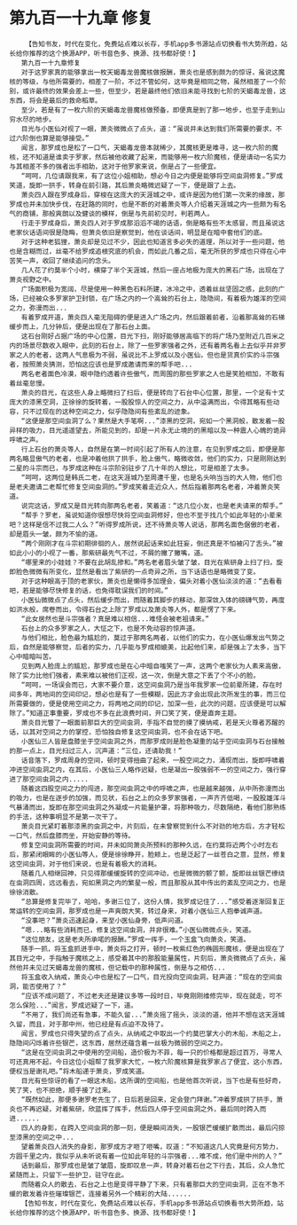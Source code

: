 # 第九百一十九章 修复
        【告知书友，时代在变化，免费站点难以长存，手机app多书源站点切换看书大势所趋，站长给你推荐的这个换源APP，听书音色多、换源、找书都好使！】
       第九百一十九章修复
       对于这罗家真的能够拿出一枚天蝎毒龙兽魔核做报酬，萧炎也是感到颇为的惊讶，虽说这魔核的等级，与他所需要的，相差了一阶，不过不管如何，这毕竟是相同之物，虽然相差了一个阶别，或许最终的效果会差上一些，但至少，若是最终他们依旧未能寻找到七阶的天蝎毒龙兽，这东西，将会是最后的救命稻草。
       至少，若是有了一枚六阶的天蝎毒龙兽魔核做预备，即便真是到了那一地步，也至于走到山穷水尽的地步。
       目光与小医仙对视了一眼，萧炎微微点了点头，道：“虽说并未达到我们所需要的要求，不过六阶倒也算是能够接受。”
       闻言，那罗成也是松了一口气，天蝎毒龙兽本就稀少，其魔核更是难寻，这一枚六阶的魔核，还不知道是谁卖于罗家，然后被他收藏了起来，而能够用一枚六阶魔核，便是请动一名实力与其相差不多的强者出手相助，这对于他罗家来说，倒是占了一些便宜。
       “呵呵，几位请跟我来，有了这位小姐相助，想必今日之内便是能够将空间虫洞修复。”罗成笑道，旋即一拱手，转身在前引路，其后萧炎略微迟疑了一下，便是跟了上去。
       萧炎四人跟在罗成身后，穿梭在这庞大的天涯城之中，或许是因为他们第一次来的缘故，那罗成也并未加快步伐，在赶路的同时，也是不断的对着萧炎等人介绍着天涯城之内一些颇为有名气的商铺，那般爽朗以及健谈的模样，倒是与先前初见时，判若两人。
       行走于罗成身后，萧炎四人对于罗成那滔滔不竭的话语，倒是略有些不太感冒，而且虽说这老家伙话语间很是隐晦，但萧炎依旧是察觉到，他在谈话间，明显是在暗中套他们的底。
       对于这种老狐狸，萧炎却是见过不少，因此也知道言多必失的道理，所以对于一些问题，他也是含糊而过，丝毫不给罗成追根究底的机会，而如此几番之后，毫无所获的罗成也只得在心中苦笑一声，收回了继续追问的念头。
       几人花了约莫半个小时，横穿了半个天涯城，然后一座占地极为庞大的黑石广场，出现在了萧炎视野之中。
       广场面积极为宽阔，尽是使用一种黑色石料所建，冰冷之中，透着丝丝坚固之感，此刻的广场，已经被众多罗家护卫封锁，在广场之内的一个高耸的石台上，隐隐间，有着极为雄浑的空间之力，弥漫而出...
       有着罗成开道，萧炎四人毫无阻碍的便是进入广场之内，然后跟着前者，沿着那高耸的石梯缓步而上，几分钟后，便是出现在了那石台上面。
       这石台刚好占据广场的中心位置，目光下扫，刚好能够居高临下的将广场乃至附近几百米之内的场景尽数收入眼中，此刻的石台上，除了一些罗家强者之外，还有着两名看上去似乎并非罗家之人的老者，这两人气息极为不弱，虽说比不上罗成以及小医仙，但也是货真价实的斗宗强者，按照萧炎猜测，恐怕这应该也是罗成邀请而来的帮手吧...
       两名老者面色冷漠，眼中隐约透着许些傲气，而周围的那些罗家之人也是笑脸相加，不敢有着丝毫怠慢。
       萧炎的目光，在这些人身上略微扫了扫后，便是转向了石台中心位置，那里，一个足有十丈庞大的漆黑空洞，正徐徐的旋转着，一股股惊人的空间之力，从中溢满而出，令得其略有些动容，只不过现在的这种空间之力，似乎隐隐间有些紊乱的迹象。
       “这便是那空间虫洞了么？果然是大手笔啊...”漆黑的空洞，宛如一个黑洞般，散发着一股异样的吸力，目光遥遥望去，所能见到的，却是一片永无止境的的黑暗以及一种震人心魄的诡异呼啸之声。
       行上石台的萧炎等人，自然是在第一时间引起了所有人的注意，在见到罗成之后，即便是那两名略显傲气的老者，也是冲着他拱了拱手，脸上傲气，略微收敛，他们的实力，只是刚刚达到二星的斗宗而已，与罗成这种在斗宗阶别驻步了几十年的人想比，可是相差了太多。
       “呵呵，这两位是韩氏二老，在这天涯城乃至周遭千里，也是名头响当当的大人物，他们也是老夫邀请二老帮忙修复空间虫洞的。”罗成笑着走近众人，然后指着那两名老者，冲着萧炎笑道。
       说完这话，罗成又是目光转向那两名老者，笑着道：“这几位小友，也是老夫请来的帮手。”
       “帮手？罗老，虽说知道你很想尽快将空间虫洞修好，但也不至于找几个如此年轻的小辈来吧？这样是信不过我二人么？”听得罗成所说，还不待萧炎等人说话，那两名面色倨傲的老者，却是眉头一皱，颇为不愉的道。
       “两个刚刚才在斗宗初期徘徊的人，居然说起话来如此狂妄，倒还真是不怕被闪了舌头。”被如此小小的小视了一番，那紫研最先气不过，不屑的撇了撇嘴，道。
       “哪里来的小娃娃？不要在此胡乱掺和。”两名老者眉头皱了皱，目光在紫研身上扫了扫，旋即脸色微微有所变化，显然是看出了紫研的一点奇异之所，当下话语也是略微变了变。
       对于这种眼高于顶的老家伙，萧炎也是懒得多加理会，偏头对着小医仙淡淡的道：“去看看吧，若是能够尽快修复的话，也免得耽误我们的时间。”
       小医仙微微点了点头，然后缓步而出，而随着其脚步的移动，那深敛入体的磅礴气势，再度如洪水般，席卷而出，令得石台之上除了罗成以及萧炎等人外，都是愣了下来。
       “此女居然也是斗宗强者？真是难以相信...难怪会被老祖请来。”
       石台上的众多罗家之人，大怔之下，也是不免动容的惊声道。
       与他们相比，脸色最为尴尬的，莫过于那两名两者，以他们的实力，在小医仙爆发出气势之后，自然是能够察觉，后者的实力，几乎能与罗成相媲美，比起他们来，却是强上了太多，当下心中暗暗叫苦。
       见到两人脸庞上的尴尬，那罗成也是在心中暗自嗤笑了一声，这两个老家伙为人素来高傲，除了实力比他们强者，素来难以被他们正视，这一次，倒是大意之下丢了个不小的脸。
       “呵呵，一场误会而已，大家不要介意，这空间虫洞乃是当年我罗家一位前辈所建，存在时间多年，两地间的空间印记，想必也是有了一些模糊，因此方才会出现此次所发生的事，而三位所需要做的，便是使用空间之力，将两地之间的印记，加深一些，此次的问题，应该便是可以解除了。”知道正事重要，罗成也不多在此浪费时间，开口笑了笑，便是直奔主题。
       萧炎目光瞥了一眼面前那巨大的空间虫洞，手指不自觉的摸了摸纳戒，若是天火尊者苏醒的话，以其对空间之力的掌控，恐怕独自修复这空间虫洞，也不会在话下吧。
       小医仙三人皆是盘膝坐于空间虫洞之外，而那罗成则是脸色凝重的站于空间虫洞与石台接触的那一点上，目光扫过三人，沉声道：“三位，还请助我！”
       话音落下，罗成周身的空间，顿时变得扭曲了起来，一股空间之力，涌现而出，旋即呼啸着冲进空间虫洞之内，在其后，小医仙三人略作迟疑，也是凝出一股强弱不一的空间之力，强行穿进了那空间虫洞之内.....
       随着这四股空间之力的闯进，那空间虫洞之中的呼啸之声，也是越来越强，从中所弥漫而出的吸力，也是在逐步的加强，而见状，石台之上的众多罗家强者，一声齐齐低喝，一股股雄浑斗气暴涌而出，旋即在那空间虫洞之外凝成一片能量护罩，将那种吸力，尽数隔绝，看他们那熟练的手法，这种事明显不是第一次干了。
       萧炎目光紧盯着那漆黑的虫洞之中，片刻后，在未曾察觉到什么不对劲的地方后，方才轻松一口气，然后盘膝而坐，开始安静的等待。
       修复空间虫洞所需要的时间，并未如同萧炎所预料的那种久远，在约莫将近两个小时左右后，那紧闭眼眸的小医仙等人，便是徐徐睁开，脸颊上，也是泛起了一丝苍白之意，显然，修复这空间虫洞，对于他们来说，也是有着极大的消耗。
       随着几人相继回神，只见得那缓缓旋转的空间冲动，也是微微的颤了颤，旋即丝丝银芒缭绕在虫洞四周，远远看去，宛如黑洞之内的繁星一般，而且那股从其中传出的紊乱空间之力，也是徐徐消散。
       “总算是修复完毕了，哈哈，多谢三位了，这份人情，我罗成记住了...”感受着逐渐回复正常运转的空间虫洞，那罗成也是一声爽朗大笑，转过身来，对着小医仙三人抱拳诚声道。
       “没事吧？”萧炎迅速起身，来至小医仙身旁，低声问道。
       “嗯...略有些消耗而已，修复这空间虫洞，并非很难。”小医仙微微点头，笑道。
       “这位朋友，这是老夫所承喏的报酬。”罗成一挥手，一个玉盒飞向萧炎，笑道。
       随手一抓，将玉盒抓进手中，萧炎将之打开，顿时一枚紫红色的椭圆形魔核，便是出现在了其目光之中，手指触于魔核之上，感受着其中的那股能量属性，片刻后，萧炎微微点了点头，虽然他并未见过天蝎毒龙兽的魔核，但记载中的那种属性，倒是与之相仿...
       将玉盒收入纳戒，萧炎心中也是松了一口气，目光投向空间虫洞，轻声道：“现在的空间虫洞，能否使用了？”
       “应该不成问题了，不过老夫还是建议多等一段时日，毕竟刚刚维修完毕，现在就走，可不怎么保险...”闻言，罗成迟疑了一下，道。
       “不用了，我们尚还有急事，不能久留...”萧炎摇了摇头，淡淡的道，他并不想在这天涯城久留，而且，对于那中州，他已经是有点迫不及待了。
       闻言，罗成也只得失望的点了点头，从纳戒之中取出一个约莫巴掌大小的木船，木船之上，隐隐间闪烁着许些银芒，这东西，居然还蕴含着一丝极为微弱的空间之力。
       “这是在空间虫洞之中使用的空间船，造价极为不菲，每一只的价格都是超过百万，寻常人可还真用不起，今日这位小姐帮了我罗家大忙，一枚六阶魔核算是我罗家占了便宜，这小东西，便权当是谢礼吧。”将木船递于萧炎，罗成笑道。
       目光有些惊讶的看了一眼这木船，这所谓的空间船，也是他首次听说，当下也是有些好奇，笑了笑，也不拒绝，顺手接了过来。
       “既然如此，那便多谢罗老先生了，日后若是回来，定会登门拜谢。”冲着罗成拱了拱手，萧炎也不再迟疑，对着紫研，欣蓝挥了挥手，然后四人停于空间虫洞之外，最后同时跨入而进......
       四人的身影，在跨入空间虫洞的那一刻，便是瞬间消失，一股银芒缓缓扩散而出，最后闪掠至漆黑的空间之中...
       望着萧炎四人消失的身影，那罗成方才咂了咂嘴，叹道：“不知道这几人究竟是何方势力，方圆千里之内，我似乎从未听说有着一位如此年轻的斗宗强者...难不成，他们是中州的人？”
       话到最后，那罗成也是皱了皱眉，旋即叹息一声，转身对着石台之下行去，其后，众人急忙紧随而上，只留下一些护卫，驻守在此。
       而随着众人的散去，石台之上也是变得平静了下来，只有着那巨大的空间虫洞，正在不急不缓的散发着许些璀璨银芒，连接着另外一个精彩的大陆......
       【告知书友，时代在变化，免费站点难以长存，手机app多书源站点切换看书大势所趋，站长给你推荐的这个换源APP，听书音色多、换源、找书都好使！】